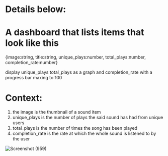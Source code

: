 
# Details below:

# A dashboard that lists items that look like this

{image:string, title:string, unique_plays:number, total_plays:number, completion_rate:number}

display unique_plays total_plays as a graph and completion_rate with a progress bar maxing to 100

# Context:
1. the image is the thumbnail of a sound item
2. unique_plays is the number of plays the said sound has had from unique users
3. total_plays is the number of times the song has been played
4. completion_rate is the rate at which the whole sound is listened to by the user


![Screenshot (959)](https://github.com/anuragrathour132002/calm-sleep-dask/assets/83803557/dc8bf810-bed4-4265-b0ab-b11ee373aca7)



